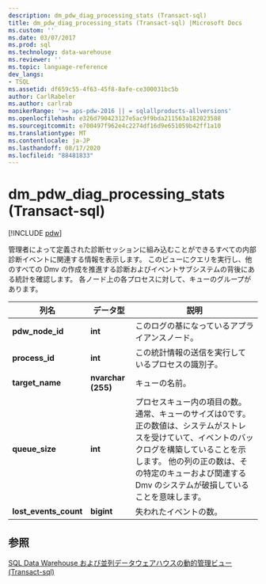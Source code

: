 ```yaml
---
description: dm_pdw_diag_processing_stats (Transact-sql)
title: dm_pdw_diag_processing_stats (Transact-sql) |Microsoft Docs
ms.custom: ''
ms.date: 03/07/2017
ms.prod: sql
ms.technology: data-warehouse
ms.reviewer: ''
ms.topic: language-reference
dev_langs:
- TSQL
ms.assetid: df659c55-4f63-45f8-8afe-ce300031bc5b
author: CarlRabeler
ms.author: carlrab
monikerRange: '>= aps-pdw-2016 || = sqlallproducts-allversions'
ms.openlocfilehash: e326d790423127e5ac9f9bda211563a182023588
ms.sourcegitcommit: e700497f962e4c2274df16d9e651059b42ff1a10
ms.translationtype: MT
ms.contentlocale: ja-JP
ms.lasthandoff: 08/17/2020
ms.locfileid: "88481833"
---
```

# <a name="sysdm_pdw_diag_processing_stats-transact-sql"></a>dm_pdw_diag_processing_stats (Transact-sql)
[!INCLUDE [pdw](../../includes/applies-to-version/pdw.md)]

  管理者によって定義された診断セッションに組み込むことができるすべての内部診断イベントに関連する情報を表示します。 このビューにクエリを実行し、他のすべての Dmv の作成を推進する診断およびイベントサブシステムの背後にある統計を確認します。 各ノード上の各プロセスに対して、キューのグループがあります。  
  
|列名|データ型|説明|  
|-----------------|---------------|-----------------|  
|**pdw_node_id**|**int**|このログの基になっているアプライアンスノード。|  
|**process_id**|**int**|この統計情報の送信を実行しているプロセスの識別子。|  
|**target_name**|**nvarchar (255)**|キューの名前。|  
|**queue_size**|**int**|プロセスキュー内の項目の数。 通常、キューのサイズは0です。 正の数値は、システムがストレスを受けていて、イベントのバックログを構築していることを示します。 他の列の正の数は、その特定のキューおよび関連する Dmv のシステムが破損していることを意味します。|  
|**lost_events_count**|**bigint**|失われたイベントの数。|  
  
## <a name="see-also"></a>参照  
 [SQL Data Warehouse および並列データウェアハウスの動的管理ビュー &#40;Transact-sql&#41;](../../relational-databases/system-dynamic-management-views/sql-and-parallel-data-warehouse-dynamic-management-views.md)  
  
  
